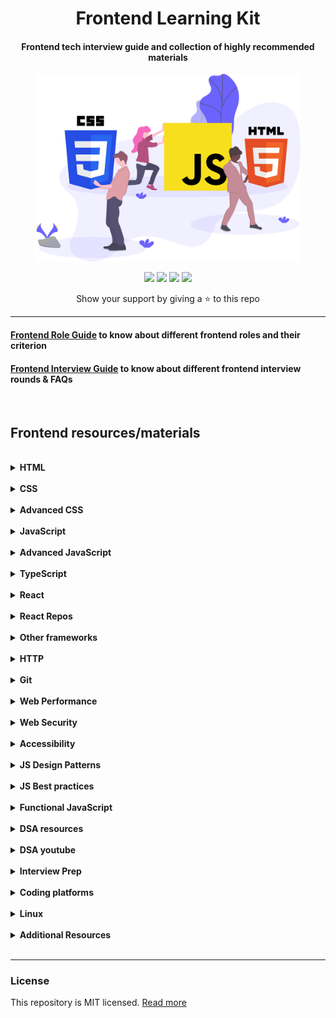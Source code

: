 <h1 align="center">Frontend Learning Kit</h1>
<h4 align="center">Frontend tech interview guide and collection of highly recommended materials</h3>
<div align="center">
  <img src="./frontend.svg" height="300px" />
  <p>
    <a name="stars"><img src="https://img.shields.io/github/stars/sadanandpai/frontend-learning-kit?style=for-the-badge"></a>
    <a name="forks"><img src="https://img.shields.io/github/forks/sadanandpai/frontend-learning-kit?logoColor=green&style=for-the-badge"></a>
    <a name="contributions"><img src="https://img.shields.io/github/contributors/sadanandpai/frontend-learning-kit?logoColor=green&style=for-the-badge"></a>
    <a name="license"><img src="https://img.shields.io/github/license/sadanandpai/frontend-learning-kit?style=for-the-badge"></a>
  </p>
  Show your support by giving a ⭐ to this repo
</div>

---

#### [Frontend Role Guide](./role-guide.md) to know about different frontend roles and their criterion
#### [Frontend Interview Guide](./interview-guide.md) to know about different frontend interview rounds & FAQs

<br>

## Frontend resources/materials

<br>

<details>
  <summary><strong>HTML</strong></summary>

  <br>
  
  - 📗 [MDN HTML](https://developer.mozilla.org/en-US/docs/Web/HTML)
</details>

<br>

<details>
  <summary><strong>CSS</strong></summary>

  <br>
  
  - 📗 [MDN CSS](https://developer.mozilla.org/en-US/docs/Web/CSS)
  - 📗 [Web Dev](https://web.dev/learn/css/)
  - 🎥 [CSS Complete Guide - Udemy](https://www.udemy.com/course/css-the-complete-guide-incl-flexbox-grid-sass/)
  - 📘 [CSS for JS developers](https://css-for-js.dev/)
</details>

<br>

<details>
  <summary><strong>Advanced CSS</strong></summary>

  <br>

  - 📘 [Debugging CSS](https://debuggingcss.com/)
  - 🎥 [CSS Demystified](https://cssdemystified.com/)
</details>

<br>

<details>
  <summary><strong>JavaScript</strong></summary>

  <br>

  - 📗 [Eloquent JavaScript](https://eloquentjavascript.net/)
  - 📗 [JavaScript Info](https://javascript.info/)
  - 📘 [JavaScript for Impatient Programmers](https://exploringjs.com/impatient-js/toc.html)
  - 📘 [Just Javascript](https://justjavascript.com/)
  - 🎥 [Complete JavaScript](https://www.udemy.com/course/the-complete-javascript-course/)
  - 🎥 [Javascript Complete Guide](https://www.udemy.com/course/javascript-the-complete-guide-2020-beginner-advanced/)
</details>

<br>

<details>
  <summary><strong>Advanced JavaScript</strong></summary>

  <br>

  - 📗 [You don't know JS](https://github.com/getify/You-Dont-Know-JS)
  - 📗 [Secrets of the JavaScript Ninja](https://www.manning.com/books/secrets-of-the-javascript-ninja-second-edition)
  - 📘 [Deep JavaScript](https://exploringjs.com/deep-js/toc.html)
  - 📘 [Professional JavaScript for Web developers](https://www.oreilly.com/library/view/professional-javascript-for/9781119366447/)
  - 🎥 [Deep JavaScript Foundations](https://frontendmasters.com/courses/deep-javascript-v3/)
  - 🎥 [JavaScript Hard Parts](https://frontendmasters.com/courses/javascript-hard-parts-v2/)
  - 🎥 [JavaScript: Understanding the Weird Parts](https://www.udemy.com/course/understand-javascript/)
</details>

<br>

<details>
  <summary><strong>TypeScript</strong></summary>

  <br>

  - 📗 [TypeScript Deepdive](https://basarat.gitbook.io/typescript/)
  - 📗 [Tackling TypeScript](https://exploringjs.com/tackling-ts/index.html)
  - 📘 [Programming TypeScript](https://www.oreilly.com/library/view/programming-typescript/9781492037644/)
  - 🎥 [Understanding typescript](https://www.udemy.com/course/understanding-typescript/)
  - 🎥 [TypeScript Course by ui.dev](https://ui.dev/typescript/)
</details>

<br>

<details>
  <summary><strong>React</strong></summary>

  <br>

  - 🎥 [React Redux](https://www.udemy.com/course/react-redux/)
  - 🎥 [Epic React](https://epicreact.dev/)
  - 📗 [ReactJS docs (beta)](https://beta.reactjs.org/)
</details>

<br>

<details>
  <summary><strong>React Repos</strong></summary>

  <br>

  - 📁 [React TypeScript Cheatsheet](https://github.com/typescript-cheatsheets/react)
  - 📁 [React explanation by visual block](https://github.com/Bogdan-Lyashenko/Under-the-hood-ReactJS)
  - 📁 [Bulletproof React](https://github.com/alan2207/bulletproof-react)
  - 📁 [Under the hood](https://github.com/Bogdan-Lyashenko/Under-the-hood-ReactJS)
</details>

<br>

<details>
  <summary><strong>Other frameworks</strong></summary>

  <br>

  - 🎥 [NextJS](https://www.udemy.com/course/nextjs-react-the-complete-guide/)
  - 🎥 [Angular](https://www.udemy.com/course/the-complete-guide-to-angular-2/)
  - 🎥 [Vue:Complete guide](https://www.udemy.com/course/vuejs-2-the-complete-guide/)
  - 🎥 [Sveltejs: Complete Guide](https://www.udemy.com/course/sveltejs-the-complete-guide/)
</details>

<br>

<details>
  <summary><strong>HTTP</strong></summary>

  <br>

  - 📗 [MDN HTTP](https://developer.mozilla.org/en-US/docs/Web/HTTP)
  - 📘 [HTTP2 in Action](https://livebook.manning.com/book/http2-in-action/about-this-book/)
</details>

<br>

<details>
  <summary><strong>Git</strong></summary>

  <br>

  - 📗 [Become a git guru](https://www.atlassian.com/git/tutorials)
  - 📗 [Pro Git](https://git-scm.com/book/en/v2)
</details>

<br>

<details>
  <summary><strong>Web Performance</strong></summary>

  <br>

  - 📗 [MDN Performance](https://developer.mozilla.org/en-US/docs/Learn/Performance)
  - 📗 [Web Dev Performance](https://web.dev/learn/#performance)
  - 📗 [Google Dev - Performance](https://developers.google.com/web/fundamentals/performance/get-started)
  - 📗 [Smashing Magezine - Performance](https://www.smashingmagazine.com/guides/performance/)
  - 🎥 [Web Performance Fundamentals](https://frontendmasters.com/courses/web-perf/)
</details>

<br>

<details>
  <summary><strong>Web Security</strong></summary>

  <br>

  - 🎥 [Web Security](https://frontendmasters.com/courses/web-security/)
</details>

<br>

<details>
  <summary><strong>Accessibility</strong></summary>

  <br>

  - 🎥 [Accessibility in JavaScript Applications](https://frontendmasters.com/courses/javascript-accessibility/)
  - 🎥 [Develop Accessible Web Apps with React](https://egghead.io/courses/develop-accessible-web-apps-with-react)
</details>

<br>

<details>
  <summary><strong>JS Design Patterns</strong></summary>

  <br>

  - 📗 [JS Design Patterns](https://addyosmani.com/resources/essentialjsdesignpatterns/book/)
  - 📁 [Design Patterns for Humans](https://github.com/kamranahmedse/design-patterns-for-humans)
</details>

<br>

<details>
  <summary><strong>JS Best practices</strong></summary>

  <br>

  - 📘 [Refactoring JavaScript](https://refactoringjs.com/files/refactoring-javascript.pdf)
  - 🎥 [Writing Clean Code](https://www.udemy.com/course/writing-clean-code/)
  - 📘 [The art of unit testing](https://www.manning.com/books/the-art-of-unit-testing-third-edition)
</details>

<br>

<details>
  <summary><strong>Functional JavaScript</strong></summary>

  <br>

  - 📗 [Mostly adequate Guide](https://mostly-adequate.gitbook.io/mostly-adequate-guide/)
  - 📗 [Functional Light JavaScript](https://aguru.gitbooks.io/functional-light-javascript/content/)
  - 🎥 [Functional JavaScript](https://frontendmasters.com/courses/functional-javascript-v3/)
</details>

<br>

<details>
  <summary><strong>DSA resources</strong></summary>

  <br>

  - 📘 [Grokking Algorithms](https://www.manning.com/books/grokking-algorithms)
  - 📘 [The Algorithm Design Manual](https://www.amazon.com/gp/product/3030542556/)
  - 📘 [Cracking Coding Interview](https://www.amazon.com/Cracking-Coding-Interview-Programming-Questions/dp/0984782850)
  - 📁 [Javascript Algo](https://github.com/trekhleb/javascript-algorithms)
  - 🎥 [DataStructues Algorithms](https://frontendmasters.com/courses/data-structures-algorithms/)
  - 🎥 [Practical Algorithms](https://frontendmasters.com/courses/practical-algorithms/)
  - 🎥 [JavaScript Algorithms fundamentals](https://pro.academind.com/p/javascript-algorithms-the-fundamentals)
</details>

<br>

<details>
  <summary><strong>DSA youtube</strong></summary>

  <br>

  - 🎥 [Adbul Bari](https://www.youtube.com/watch?v=0IAPZzGSbME&list=PLDN4rrl48XKpZkf03iYFl-O29szjTrs_O)
  - 🎥 [Jenny's Lectures](https://www.youtube.com/watch?v=AT14lCXuMKI&list=PLdo5W4Nhv31bbKJzrsKfMpo_grxuLl8LU)
  - 🎥 [Gaurav Sen](https://www.youtube.com/channel/UCRPMAqdtSgd0Ipeef7iFsKw)
  - 🎥 [Tushar Roy - Coding Made Simple](https://www.youtube.com/channel/UCZLJf_R2sWyUtXSKiKlyvAw)
  - 🎥 [Rachit Jain](https://www.youtube.com/channel/UC9fDC_eBh9e_bogw87DbGKQ)
</details>

<br>

<details>
  <summary><strong>Interview Prep</strong></summary>

  <br>

  - 📁 [Front End Interview Handbook](https://github.com/yangshun/front-end-interview-handbook)
  - 📁 [JavaScript Interview Questions](https://github.com/sudheerj/javascript-interview-questions)
  - 📁 [JavaScript Code Challenges](https://github.com/sadanandpai/javascript-code-challenges)
  - 📁 [React Interview Questions](https://github.com/sudheerj/reactjs-interview-questions)
  - 📁 [Tech Interview Handbook](https://github.com/yangshun/tech-interview-handbook)
  - 📁 [JavaScript Questions MCQ](https://github.com/lydiahallie/javascript-questions)
  - 📁 [FreeCodeCamp Interview Prep](https://github.com/freeCodeCamp/freeCodeCamp/tree/main/curriculum/challenges/english/10-coding-interview-prep)
  - 🎥 [Namaste JavaScript](https://www.youtube.com/watch?v=pN6jk0uUrD8&list=PLlasXeu85E9cQ32gLCvAvr9vNaUccPVNP)
</details>

<br>

<details>
  <summary><strong>Coding platforms</strong></summary>

  <br>

  - 🚉 [Leetcode](https://leetcode.com/)
  - 🚉 [Hackerrank](https://www.hackerrank.com/)
</details>

<br>

<details>
  <summary><strong>Linux</strong></summary>

  <br>

  - 📗 [Linux Journey](https://linuxjourney.com/)
  - 🎥 [Edureka](https://www.youtube.com/watch?v=Wgi-OfbP2Gw)
</details>

<br>

<details>
  <summary><strong>Additional Resources</strong></summary>

  <br>

  - 🎙 [JS Party podcast](https://jsparty.fm/)
  - 📗 [JavaScript 30](https://javascript30.com/)
  - 📗 [Git Explorer](https://gitexplorer.com/)
  - 📗 [FreeCodeCamp React Challange](https://www.freecodecamp.org/learn/front-end-development-libraries/react/)
  - 📗 [React Coding Challange](https://github.com/alexgurr/react-coding-challenges/)
  - 📗 [React by Example](https://reactbyexample.github.io/)
  - 📗 [React Cheatsheet](https://devhints.io/react)
  - 📗 [React Patterns](https://reactpatterns.com/)
  - 📗 [Tao Of React](https://alexkondov.com/tao-of-react/)
  - 🎥 [Scrimba - Learn React for free interactively](https://scrimba.com/learn/learnreact)
</details>

<br>

---

### License

This repository is MIT licensed. [Read more](./LICENSE)
